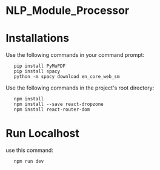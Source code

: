 ﻿# NLP_Module_Processor

# Installations
Use the following commands in your command prompt:
```
   pip install PyMuPDF
   pip install spacy
   python -m spacy download en_core_web_sm
```
Use the following commands in the project's root directory:
```
   npm install
   npm install --save react-dropzone
   npm install react-router-dom
```

# Run Localhost
 use this command:
```
   npm run dev
```
